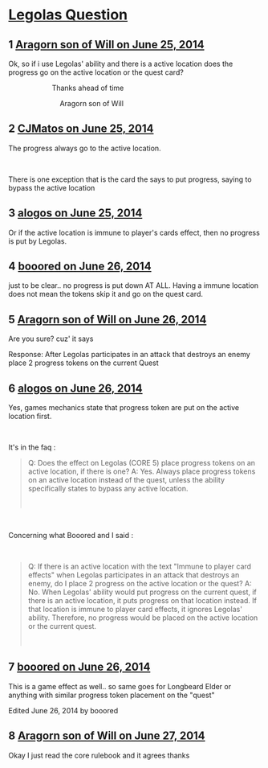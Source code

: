 # [Legolas Question](https://community.fantasyflightgames.com/topic/109400-legolas-question/)

## 1 [Aragorn son of Will on June 25, 2014](https://community.fantasyflightgames.com/topic/109400-legolas-question/?do=findComment&comment=1133053)

Ok, so if i use Legolas' ability and there is a active location does the progress go on the active location or the quest card?

                      Thanks ahead of time

                          Aragorn son of Will

## 2 [CJMatos on June 25, 2014](https://community.fantasyflightgames.com/topic/109400-legolas-question/?do=findComment&comment=1133067)

The progress always go to the active location.

 

There is one exception that is the card the says to put progress, saying to bypass the active location

## 3 [alogos on June 25, 2014](https://community.fantasyflightgames.com/topic/109400-legolas-question/?do=findComment&comment=1133350)

Or if the active location is immune to player's cards effect, then no progress is put by Legolas.

## 4 [booored on June 26, 2014](https://community.fantasyflightgames.com/topic/109400-legolas-question/?do=findComment&comment=1133852)

just to be clear.. no progress is put down AT ALL. Having a immune location does not mean the tokens skip it and go on the quest card.

## 5 [Aragorn son of Will on June 26, 2014](https://community.fantasyflightgames.com/topic/109400-legolas-question/?do=findComment&comment=1133951)

Are you sure? cuz' it says

Response: After Legolas participates in an attack that destroys an enemy place 2 progress tokens on the current Quest

## 6 [alogos on June 26, 2014](https://community.fantasyflightgames.com/topic/109400-legolas-question/?do=findComment&comment=1133958)

Yes, games mechanics state that progress token are put on the active location first.

 

It's in the faq :

> Q: Does the effect on Legolas (CORE 5) place progress
> tokens on an active location, if there is one?
> A: Yes. Always place progress tokens on an active
> location instead of the quest, unless the ability
> specifically states to bypass any active location.
> 
>  

 

Concerning what Booored and I said :

 

> Q: If there is an active location with the text "Immune
> to player card effects" when Legolas participates in an
> attack that destroys an enemy, do I place 2 progress on
> the active location or the quest?
> A: No. When Legolas' ability would put progress on
> the current quest, if there is an active location, it puts
> progress on that location instead. If that location is
> immune to player card effects, it ignores Legolas'
> ability. Therefore, no progress would be placed on the
> active location or the current quest.
> 
>  

## 7 [booored on June 26, 2014](https://community.fantasyflightgames.com/topic/109400-legolas-question/?do=findComment&comment=1133979)

This is a game effect as well.. so same goes for Longbeard Elder or anything with similar progress token placement on the "quest"

Edited June 26, 2014 by booored

## 8 [Aragorn son of Will on June 27, 2014](https://community.fantasyflightgames.com/topic/109400-legolas-question/?do=findComment&comment=1135260)

Okay I just read the core rulebook and it agrees thanks

